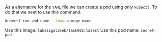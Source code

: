 As a alternative for the `YAML` file we can create a pod using only `kubectl`. To do that we neet to use this command: 

```sh
kubectl run pod_name --image=image_name
```

Use this image: `lukaszgolabek/task002:latest`
Use this pod name: `secret-pod`
